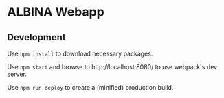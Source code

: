 # ALBINA Webapp

## Development
Use `npm install` to download necessary packages.

Use `npm start` and browse to http://localhost:8080/ to use webpack's dev server.

Use `npm run deploy` to create a (minified) production build.
